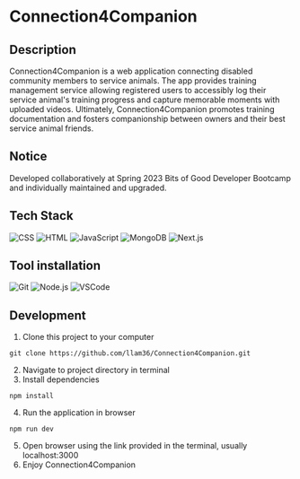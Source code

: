 # Connection4Companion
## Description
Connection4Companion is a web application connecting disabled community members to service animals.
The app provides training management service allowing registered users to accessibly log their service animal's training progress and capture memorable moments with uploaded videos. Ultimately, Connection4Companion promotes training documentation and fosters companionship between owners and their best service animal friends.

## Notice
Developed collaboratively at Spring 2023 Bits of Good Developer Bootcamp and individually maintained and upgraded.

## Tech Stack
![CSS](https://img.shields.io/badge/css-a?style=for-the-badge&logo=css3&logoColor=white&color=1572B6)
![HTML](https://img.shields.io/badge/html-a?style=for-the-badge&logo=html5&logoColor=white&color=E34F26)
![JavaScript](https://img.shields.io/badge/javascript-a?style=for-the-badge&logo=javascript&logoColor=F7DF1E&color=231F40)
![MongoDB](https://img.shields.io/badge/MongoDB-a?style=for-the-badge&logo=mongodb&logoColor=white&color=47A248)
![Next.js](https://img.shields.io/badge/next.js-nextdotjs?style=for-the-badge&logo=next.js&logoColor=white&color=000000)

## Tool installation
![Git](https://img.shields.io/badge/git-a?style=for-the-badge&logo=git&logoColor=white&color=F05032)
![Node.js](https://img.shields.io/badge/node.js-nodedotjs.svg?style=for-the-badge&logo=node.js&logoColor=white&color=339933)
![VSCode](https://img.shields.io/badge/vscode-a?style=for-the-badge&logo=visualstudiocode&logoColor=white&color=007ACC)

## Development
1. Clone this project to your computer
```
git clone https://github.com/llam36/Connection4Companion.git
```
2. Navigate to project directory in terminal
3. Install dependencies
```
npm install
```
4. Run the application in browser
```
npm run dev
```
5. Open browser using the link provided in the terminal, usually localhost:3000
6. Enjoy Connection4Companion
